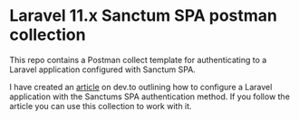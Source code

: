 # Laravel 11.x Sanctum SPA postman collection

This repo contains a Postman collect template for authenticating to a Laravel application configured with Sanctum SPA.

I have created an [article](https://dev.to/prismlabsdev/laravel-11x-sanctum-spa-authentication-with-postman-3ji0) on dev.to outlining how to configure a Laravel application with the Sanctums SPA authentication method. If you follow the article you can use this collection to work with it.

